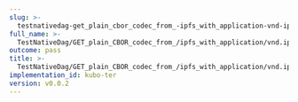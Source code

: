 ```yaml
---
slug: >-
  testnativedag-get_plain_cbor_codec_from_-ipfs_with_application-vnd-ipld-dag-cbor_returns_the_same_payload_as_the_raw_block-body
full_name: >-
  TestNativeDag/GET_plain_CBOR_codec_from_/ipfs_with_application/vnd.ipld.dag-cbor_returns_the_same_payload_as_the_raw_block/Body
outcome: pass
title: >-
  TestNativeDag/GET_plain_CBOR_codec_from_/ipfs_with_application/vnd.ipld.dag-cbor_returns_the_same_payload_as_the_raw_block/Body
implementation_id: kubo-ter
version: v0.0.2
---
```


